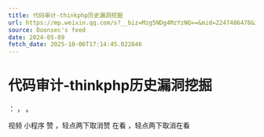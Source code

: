 ```yaml
---
title: 代码审计-thinkphp历史漏洞挖掘
url: https://mp.weixin.qq.com/s?__biz=Mzg5NDg4MzYzNQ==&mid=2247486478&idx=1&sn=e4093cf1f0027aea7d6048dca1dcfbfe
source: Doonsec's feed
date: 2024-05-09
fetch_date: 2025-10-06T17:14:45.022846
---
```


# 代码审计-thinkphp历史漏洞挖掘

：
，
。

视频
小程序
赞
，轻点两下取消赞
在看
，轻点两下取消在看